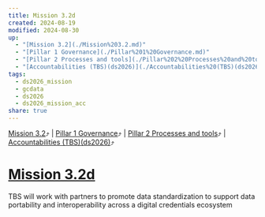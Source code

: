 ```yaml
---
title: Mission 3.2d
created: 2024-08-19
modified: 2024-08-30
up:
  - "[Mission 3.2](./Mission%203.2.md)"
  - "[Pillar 1 Governance](./Pillar%201%20Governance.md)"
  - "[Pillar 2 Processes and tools](./Pillar%202%20Processes%20and%20tools.md)"
  - "[Accountabilities (TBS)(ds2026)](./Accountabilities%20(TBS)(ds2026).md)"
tags:
  - ds2026_mission
  - gcdata
  - ds2026
  - ds2026_mission_acc
share: true
---
```

[Mission 3.2](./Mission%203.2.md)⤴️ | [Pillar 1 Governance](./Pillar%201%20Governance.md)⤴️ | [Pillar 2 Processes and tools](./Pillar%202%20Processes%20and%20tools.md)⤴️ | [Accountabilities (TBS)(ds2026)](./Accountabilities%20(TBS)(ds2026).md)⤴️
# [Mission 3.2d](Mission%203.2d.md)

TBS will work with partners to promote data standardization to support data portability and interoperability across a digital credentials ecosystem

